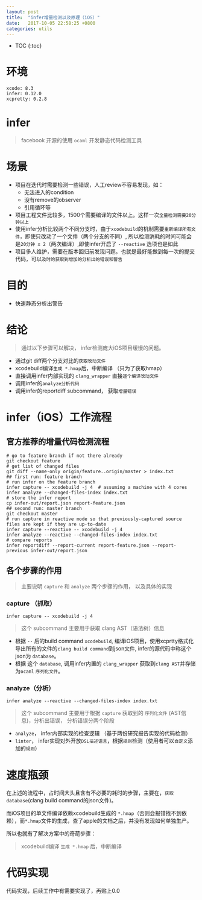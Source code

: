 ```yaml
---
layout: post
title:  "infer增量检测以及原理（iOS）"
date:   2017-10-05 22:58:25 +0800
categories: utils
---
```


* TOC
{:toc}

# 环境

```shell
xcode: 8.3
infer: 0.12.0
xcpretty: 0.2.8
```
# infer

> facebook 开源的使用 `ocaml` 开发静态代码检测工具

# 场景

* 项目在迭代时需要检测一些错误，人工review不容易发现，如：
  * 无法进入的condition
  * 没有remove的observer
  * 引用循环等
* 项目工程文件比较多，1500个需要编译的文件以上。这样一次`全量检测需要20分钟以上`
* 使用infer分析比较两个不同分支时，由于`xcodebuild`的机制需要`重新编译所有文件`，即使只改动了一个文件（两个分支的不同）, 所以检测消耗的时间可能会是`20分钟 x 2`（两次编译）,即使infer开启了 `--reactive` 选项也是如此
* 项目多人维护，需要在版本回归前发现问题。也就是最好能做到每一次的提交代码，可以`及时的获取到增加的分析出的错误和警告`

# 目的

* 快速静态分析出警告

# 结论

> 通过以下步骤可以解决， infer检测庞大iOS项目缓慢的问题。

* 通过git diff两个分支对比的`获取改动文件`
* xcodebuild编译`生成 *.hmap`后，中断编译 （只为了获取hmap）
* 直接调用infer内部实现的 `clang_wrapper` 直接`逐个编译改动文件`
* 调用infer的`analyze分析代码`
* 调用infer的reportdiff subcommand， 获取`增量错误`

# infer（iOS）工作流程

## 官方推荐的增量代码检测流程

```shell
# go to feature branch if not there already
git checkout feature
# get list of changed files
git diff --name-only origin/feature..origin/master > index.txt
## first run: feature branch
# run infer on the feature branch
infer capture -- xcodebuild -j 4  # assuming a machine with 4 cores
infer analyze --changed-files-index index.txt
# store the infer report
cp infer-out/report.json report-feature.json
## second run: master branch
git checkout master
# run capture in reactive mode so that previously-captured source files are kept if they are up-to-date
infer capture --reactive -- xcodebuild -j 4
infer analyze --reactive --changed-files-index index.txt
# compare reports
infer reportdiff --report-current report-feature.json --report-previous infer-out/report.json
```
  
## 各个步骤的作用

> 主要说明 `capture` 和 `analyze` 两个步骤的作用， 以及具体的实现

### capture （抓取）

```shell
infer capture -- xcodebuild -j 4
```
> 这个 subcommand 主要用于获取 clang AST（语法树）信息

* 根据 `--` 后的build command `xcodebuild`, 编译iOS项目，使用xcprtty格式化导出所有的文件的`clang build command`到json文件, infer的源代码中称这个json为 `database`。
* 根据 这个 `database`, 调用infer内置的 `clang_wrapper` 获取到`clang AST`并存储为`ocaml` `序列化文件`。

### analyze（分析）

```shell
infer analyze --reactive --changed-files-index index.txt
```

> 这个 subcommand 主要用于根据 `capture` 获取到的 `序列化文件` (AST信息)，分析出错误， 分析错误分两个阶段

* `analyze`， infer内部实现的检查逻辑 （基于两份研究报告实现的代码检测）
* `linter`， infer实现对外开放`DSL描述语言`，根据`规则`检测（使用者可以`自定义`添加的`规则`）

# 速度瓶颈

在上述的流程中，占时间大头且含有不必要的耗时的步骤，主要在，`获取database`(clang build command的json文件)。

而iOS项目的单文件编译依赖xcodebuild生成的 `*.hmap`（否则会报错找不到依赖），而`*.hmap`文件的生成，查了apple的文档之后，并没有发现如何单独生产。

所以也就有了解决方案中的奇葩步骤：

> xcodebuild编译 `生成 *.hmap` 后，中断编译

# 代码实现

代码实现，后续工作中有需要实现了，再贴上0.0

<!-- 


# 能否进行只编译单个文件？

可以只使用clang的前端编译单个文件[官方文档](https://clang.llvm.org/docs/FAQ.html)
```shell
clang -###
```
todo：官方文档

# 然后查看了infer的实现

> 读取了xcpretty的命令， 用它wrapper过的clang进行编译获取AST信息

所以只用调用infer中的clang

```shell
/infer/bin/clang -###
``` -->
